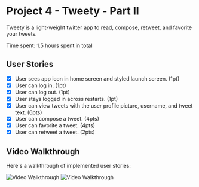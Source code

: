 # Project 4 - Tweety - Part II

Tweety is a light-weight twitter app to read, compose, retweet, and favorite your tweets.

Time spent: 1.5 hours spent in total

## User Stories

- [x] User sees app icon in home screen and styled launch screen. (1pt)
- [x] User can log in. (1pt)
- [x] User can log out. (1pt)
- [x] User stays logged in across restarts. (1pt)
- [x] User can view tweets with the user profile picture, username, and tweet text. (6pts)
- [x] User can compose a tweet. (4pts)
- [x] User can favorite a tweet. (4pts)
- [x] User can retweet a tweet. (2pts)

## Video Walkthrough

Here's a walkthrough of implemented user stories:

<img src='https://media4.giphy.com/media/4SZjKIfCpxclXS0sW0/giphy.gif' width='' alt='Video Walkthrough' />

<img src='https://media2.giphy.com/media/n25Ua95n0jdrlr07mc/giphy.gif' width='' alt='Video Walkthrough' />

